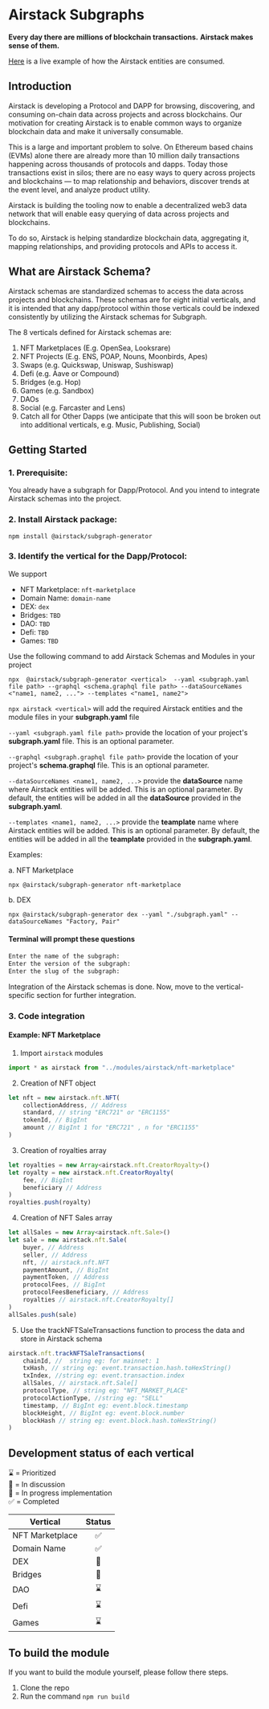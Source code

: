 # Airstack Subgraphs

**Every day there are millions of blockchain transactions.**
**Airstack makes sense of them.**

[Here](https://app.airstack.xyz/) is a live example of how the Airstack entities are consumed.

## Introduction

Airstack is developing a Protocol and DAPP for browsing, discovering, and consuming on-chain data across projects and across blockchains. Our motivation for creating Airstack is to enable common ways to organize blockchain data and make it universally consumable.

This is a large and important problem to solve. On Ethereum based chains (EVMs) alone there are already more than 10 million daily transactions happening across thousands of protocols and dapps. Today those transactions exist in silos; there are no easy ways to query across projects and blockchains — to map relationship and behaviors, discover trends at the event level, and analyze product utility.

Airstack is building the tooling now to enable a decentralized web3 data network that will enable easy querying of data across projects and blockchains.

To do so, Airstack is helping standardize blockchain data, aggregating it, mapping relationships, and providing protocols and APIs to access it.

## What are Airstack Schema?

Airstack schemas are standardized schemas to access the data across projects and blockchains.
These schemas are for eight initial verticals, and it is intended that any dapp/protocol within those verticals could be indexed consistently by utilizing the Airstack schemas for Subgraph.

The 8 verticals defined for Airstack schemas are:

1. NFT Marketplaces (E.g. OpenSea, Looksrare)
2. NFT Projects (E.g. ENS, POAP, Nouns, Moonbirds, Apes)
3. Swaps (e.g. Quickswap, Uniswap, Sushiswap)
4. Defi (e.g. Aave or Compound)
5. Bridges (e.g. Hop)
6. Games (e.g. Sandbox)
7. DAOs
8. Social (e.g. Farcaster and Lens)
9. Catch all for Other Dapps (we anticipate that this will soon be broken out into additional verticals, e.g. Music, Publishing, Social)

## Getting Started

### 1. Prerequisite:

You already have a subgraph for Dapp/Protocol. And you intend to integrate Airstack schemas into the project.

### 2. Install Airstack package:

```npm
npm install @airstack/subgraph-generator
```

### 3. Identify the vertical for the Dapp/Protocol:

We support

-   NFT Marketplace: `nft-marketplace`
-   Domain Name: `domain-name`
-   DEX: `dex`
-   Bridges: `TBD`
-   DAO: `TBD`
-   Defi: `TBD`
-   Games: `TBD`

Use the following command to add Airstack Schemas and Modules in your project

```npm
npx  @airstack/subgraph-generator <vertical>  --yaml <subgraph.yaml file path> --graphql <schema.graphql file path> --dataSourceNames <"name1, name2, ..."> --templates <"name1, name2">
```

`npx airstack <vertical>`
will add the required Airstack entities and the module files in your **subgraph.yaml** file

`--yaml <subgraph.yaml file path>`
provide the location of your project's **subgraph.yaml** file. This is an optional parameter.

`--graphql <subgraph.graphql file path>`
provide the location of your project's **schema.graphql** file. This is an optional parameter.

`--dataSourceNames <name1, name2, ...>` provide the **dataSource** name where Airstack entities will be added. This is an optional parameter. By default, the entities will be added in all the **dataSource** provided in the **subgraph.yaml**.

`--templates <name1, name2, ...>` provide the **teamplate** name where Airstack entities will be added. This is an optional parameter. By default, the entities will be added in all the **teamplate** provided in the **subgraph.yaml**.

Examples:

a. NFT Marketplace

```
npx @airstack/subgraph-generator nft-marketplace
```

b. DEX

```
npx @airstack/subgraph-generator dex --yaml "./subgraph.yaml" --dataSourceNames "Factory, Pair"
```

#### Terminal will prompt these questions

```sh
Enter the name of the subgraph:
Enter the version of the subgraph:
Enter the slug of the subgraph:
```

Integration of the Airstack schemas is done. Now, move to the vertical-specific section for further integration.

### 3. Code integration

#### Example: NFT Marketplace

1. Import `airstack` modules

```ts
import * as airstack from "../modules/airstack/nft-marketplace"
```

2. Creation of NFT object

```ts
let nft = new airstack.nft.NFT(
    collectionAddress, // Address
    standard, // string "ERC721" or "ERC1155"
    tokenId, // BigInt
    amount // BigInt 1 for "ERC721" , n for "ERC1155"
)
```

3. Creation of royalties array

```ts
let royalties = new Array<airstack.nft.CreatorRoyalty>()
let royalty = new airstack.nft.CreatorRoyalty(
    fee, // BigInt
    beneficiary // Address
)
royalties.push(royalty)
```

4. Creation of NFT Sales array

```ts
let allSales = new Array<airstack.nft.Sale>()
let sale = new airstack.nft.Sale(
    buyer, // Address
    seller, // Address
    nft, // airstack.nft.NFT
    paymentAmount, // BigInt
    paymentToken, // Address
    protocolFees, // BigInt
    protocolFeesBeneficiary, // Address
    royalties // airstack.nft.CreatorRoyalty[]
)
allSales.push(sale)
```

5. Use the trackNFTSaleTransactions function to process the data and store in Airstack schema

```ts
airstack.nft.trackNFTSaleTransactions(
    chainId, //  string eg: for mainnet: 1
    txHash, // string eg: event.transaction.hash.toHexString()
    txIndex, //string eg: event.transaction.index
    allSales, // airstack.nft.Sale[]
    protocolType, // string eg: "NFT_MARKET_PLACE"
    protocolActionType, //string eg: "SELL"
    timestamp, // BigInt eg: event.block.timestamp
    blockHeight, // BigInt eg: event.block.number
    blockHash // string eg: event.block.hash.toHexString()
)
```

## Development status of each vertical

⌛ = Prioritized<br/>
💬 = In discussion<br/>
🔨 = In progress implementation<br/>
✅ = Completed<br/>

| Vertical        | Status |
| --------------- | :----: |
| NFT Marketplace |   ✅   |
| Domain Name     |   ✅   |
| DEX             |   🔨   |
| Bridges         |   💬   |
| DAO             |   ⌛   |
| Defi            |   ⌛   |
| Games           |   ⌛   |

## To build the module

If you want to build the module yourself, please follow there steps.

1. Clone the repo
2. Run the command
   `npm run build`
